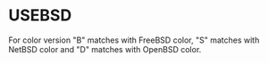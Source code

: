 # USEBSD

For color version "B" matches with FreeBSD color, "S" matches with NetBSD color and "D" matches with OpenBSD color.
